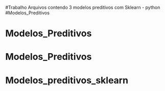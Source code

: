 #Trabalho
Arquivos contendo 3 modelos preditivos com Sklearn - python
#Modelos_Preditivos
# Modelos_Preditivos
# Modelos_Preditivos
# Modelos_preditivos_sklearn
